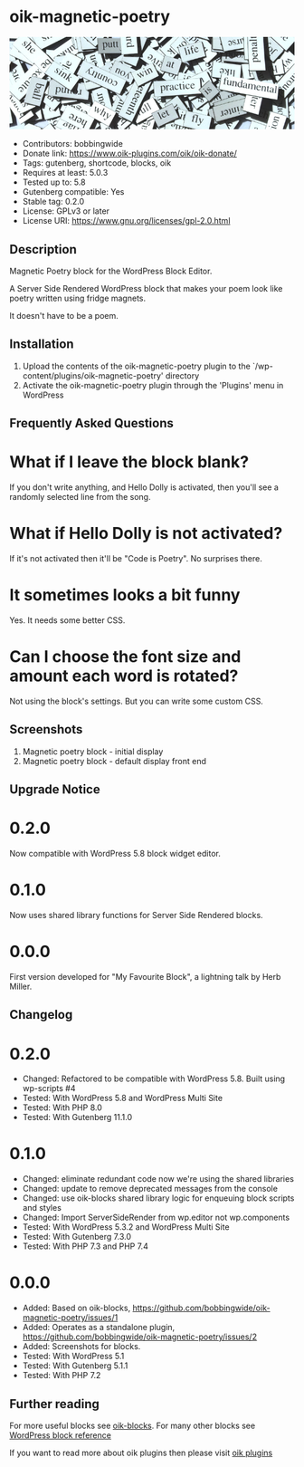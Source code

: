 # oik-magnetic-poetry 
![banner](https://raw.githubusercontent.com/bobbingwide/oik-magnetic-poetry/master/assets/oik-magnetic-poetry-banner-772x250.jpg)
* Contributors: bobbingwide
* Donate link: https://www.oik-plugins.com/oik/oik-donate/
* Tags: gutenberg, shortcode, blocks, oik
* Requires at least: 5.0.3
* Tested up to: 5.8
* Gutenberg compatible: Yes
* Stable tag: 0.2.0
* License: GPLv3 or later
* License URI: https://www.gnu.org/licenses/gpl-2.0.html

## Description 
Magnetic Poetry block for the WordPress Block Editor.

A Server Side Rendered WordPress block that makes your poem look like poetry written using fridge magnets.

It doesn't have to be a poem.

## Installation 
1. Upload the contents of the oik-magnetic-poetry plugin to the `/wp-content/plugins/oik-magnetic-poetry' directory
1. Activate the oik-magnetic-poetry plugin through the 'Plugins' menu in WordPress

## Frequently Asked Questions 
# What if I leave the block blank? 
If you don't write anything, and Hello Dolly is activated, then you'll see a randomly selected line from the song.

# What if Hello Dolly is not activated? 
If it's not activated then it'll be "Code is Poetry".
No surprises there.

# It sometimes looks a bit funny 
Yes. It needs some better CSS.

# Can I choose the font size and amount each word is rotated? 
Not using the block's settings.
But you can write some custom CSS.


## Screenshots 
1. Magnetic poetry block - initial display
2. Magnetic poetry block - default display front end

## Upgrade Notice 
# 0.2.0 
Now compatible with WordPress 5.8 block widget editor.

# 0.1.0 
Now uses shared library functions for Server Side Rendered blocks.

# 0.0.0 
First version developed for "My Favourite Block", a lightning talk by Herb Miller.

## Changelog 
# 0.2.0 
* Changed: Refactored to be compatible with WordPress 5.8. Built using wp-scripts #4
* Tested: With WordPress 5.8 and WordPress Multi Site
* Tested: With PHP 8.0
* Tested: With Gutenberg 11.1.0

# 0.1.0 
* Changed: eliminate redundant code now we're using the shared libraries
* Changed: update to remove deprecated messages from the console
* Changed: use oik-blocks shared library logic for enqueuing block scripts and styles
* Changed: Import ServerSideRender from wp.editor not wp.components
* Tested: With WordPress 5.3.2 and WordPress Multi Site
* Tested: With Gutenberg 7.3.0
* Tested: With PHP 7.3 and PHP 7.4

# 0.0.0 
* Added: Based on oik-blocks, https://github.com/bobbingwide/oik-magnetic-poetry/issues/1
* Added: Operates as a standalone plugin, https://github.com/bobbingwide/oik-magnetic-poetry/issues/2
* Added: Screenshots for blocks.
* Tested: With WordPress 5.1
* Tested: With Gutenberg 5.1.1
* Tested: With PHP 7.2

## Further reading 
For more useful blocks see [oik-blocks](https://www.oik-plugins.com/blocks).
For many other blocks see [WordPress block reference](https://blocks.wp-a2z.org)

If you want to read more about oik plugins then please visit
[oik plugins](https://www.oik-plugins.com)



